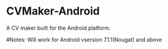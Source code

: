 # CVMaker-Android
A CV  maker built for the Android platform.

#Notes: Will work for Android vsersion 7.1.1(Nougat) and above
